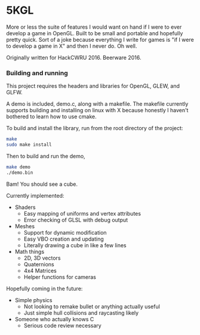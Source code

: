 # 5KGL
More or less the suite of features I would want on hand if I were to ever develop a game in OpenGL. Built to be small and portable and hopefully pretty quick. Sort of a joke because everything I write for games is "if I were to develop a game in X" and then I never do. Oh well.

Originally written for HackCWRU 2016. Beerware 2016.

### Building and running
This project requires the headers and libraries for OpenGL, GLEW, and GLFW.

A demo is included, demo.c, along with a makefile. The makefile currently supports building and installing on linux with X because honestly I haven't bothered to learn how to use cmake.

To build and install the library, run from the root directory of the project:
```bash
make
sudo make install
```

Then to build and run the demo,
```bash
make demo
./demo.bin
```

Bam! You should see a cube.

Currently implemented:
- Shaders
    - Easy mapping of uniforms and vertex attributes
    - Error checking of GLSL with debug output
- Meshes
    - Support for dynamic modification
    - Easy VBO creation and updating
    - Literally drawing a cube in like a few lines
- Math things
    - 2D, 3D vectors
    - Quaternions
    - 4x4 Matrices
    - Helper functions for cameras

Hopefully coming in the future:
- Simple physics
    - Not looking to remake bullet or anything actually useful
    - Just simple hull collisions and raycasting likely
- Someone who actually knows C
    - Serious code review necessary
